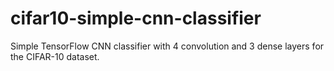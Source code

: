 # cifar10-simple-cnn-classifier
 Simple TensorFlow CNN classifier with 4 convolution and 3 dense layers for the CIFAR-10 dataset.
